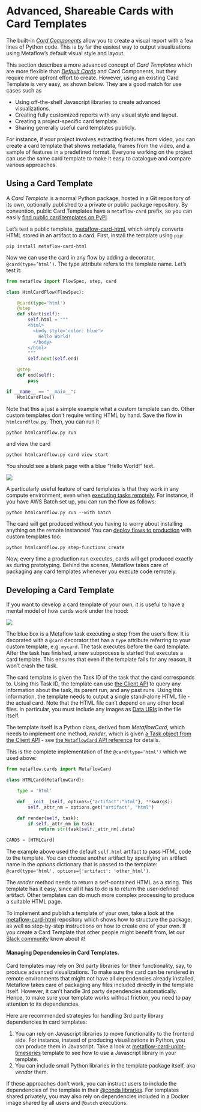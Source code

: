 # Advanced, Shareable Cards with Card Templates

The built-in [_Card Components_](easy-custom-reports-with-card-components) allow you to create a visual report with a few lines of Python code. This is by far the easiest way to output visualizations using Metaflow’s default visual style and layout.

This section describes a more advanced concept of _Card Templates_ which are more flexible than [_Default Cards_](effortless-task-inspection-with-default-cards) and Card Components, but they require more upfront effort to create. However, using an existing Card Template is very easy, as shown below. They are a good match for use cases such as

- Using off-the-shelf Javascript libraries to create advanced visualizations.
- Creating fully customized reports with any visual style and layout.
- Creating a project-specific card template.
- Sharing generally useful card templates publicly.

For instance, if your project involves extracting features from video, you can create a card template that shows metadata, frames from the video, and a sample of features in a predefined format. Everyone working on the project can use the same card template to make it easy to catalogue and compare various approaches.

## Using a Card Template

A _Card Template_ is a normal Python package, hosted in a Git repository of its own, optionally published to a private or public package repository. By convention, public Card Templates have a `metaflow-card` prefix, so you can easily [find public card templates on PyPi](https://pypi.org/search/?q=metaflow-card-&o=).

Let’s test a public template, [metaflow-card-html](https://github.com/outerbounds/metaflow-card-html), which simply converts HTML stored in an artifact to a card. First, install the template using `pip`:

`pip install metaflow-card-html`

Now we can use the card in any flow by adding a decorator, `@card(type=’html’)`. The type attribute refers to the template name. Let’s test it:

```python
from metaflow import FlowSpec, step, card

class HtmlCardFlow(FlowSpec):

    @card(type='html')
    @step
    def start(self):
        self.html = """
        <html>
          <body style='color: blue'>
            Hello World!
          </body>
        </html>
        """
        self.next(self.end)

    @step
    def end(self):
        pass

if __name__ == "__main__":
    HtmlCardFlow()
```

Note that this a just a simple example what a custom template can do. Other custom templates don't require writing HTML by hand. Save the flow in `htmlcardflow.py`. Then, you can run it

`python htmlcardflow.py run`

and view the card

`python htmlcardflow.py card view start`

You should see a blank page with a blue “Hello World!” text.

![](</assets/card-docs-html_(2).png>)

A particularly useful feature of card templates is that they work in any compute environment, even when
[executing tasks remotely](/scaling/remote-tasks/introduction). For instance, if you have AWS Batch set up, you can run the flow as follows:

`python htmlcardflow.py run --with batch`

The card will get produced without you having to worry about installing anything on the remote instances! You can [deploy flows to production](../../production/scheduling-metaflow-flows/introduction/) with custom templates too:

`python htmlcardflow.py step-functions create`

Now, every time a production run executes, cards will get produced exactly as during prototyping. Behind the scenes, Metaflow takes care of packaging any card templates whenever you execute code remotely.

## Developing a Card Template

If you want to develop a card template of your own, it is useful to have a mental model of how cards work under the hood:

![](</assets/card-docs-template_(1).png>)

The blue box is a Metaflow task executing a step from the user’s flow. It is decorated with a `@card` decorator that has a `type` attribute referring to your custom template, e.g. `mycard`. The task executes before the card template. After the task has finished, a new subprocess is started that executes a card template. This ensures that even if the template fails for any reason, it won’t crash the task.

The card template is given the Task ID of the task that the card corresponds to. Using this Task ID, the template can use [the Client API](../client) to query any information about the task, its parent run, and any past runs. Using this information, the template needs to output a single stand-alone HTML file - the actual card. Note that the HTML file can’t depend on any other local files. In particular, you must include any images as [Data URIs](https://css-tricks.com/data-uris/) in the file itself.

The template itself is a Python class, derived from _MetaflowCard_, which needs to implement one method, _render_, which is given [a Task object from the Client API](../client) - see [the `MetaflowCard` API reference](/api/cards#defining-a-custom-card) for details.

This is the complete implementation of the `@card(type='html')` which we used above:

```python
from metaflow.cards import MetaflowCard

class HTMLCard(MetaflowCard):

    type = 'html'

    def __init__(self, options={"artifact":"html"}, **kwargs):
        self._attr_nm = options.get("artifact", "html")

    def render(self, task):
        if self._attr_nm in task:
            return str(task[self._attr_nm].data)

CARDS = [HTMLCard]
```

The example above used the default `self.html` artifact to pass HTML code to the template. You can choose another artifact by specifying an artifact name in the _options_ dictionary that is passed to the template: `@card(type='html', options={'artifact': 'other_html')`.

The _render_ method needs to return a self-contained HTML as a string. This template has it easy, since all it has to do is to return the user-defined artifact. Other templates can do much more complex processing to produce a suitable HTML page.

To implement and publish a template of your own, take a look at the [metaflow-card-html](https://github.com/outerbounds/metaflow-card-html/) repository which shows how to structure the package, as well as step-by-step instructions on how to create one of your own. If you create a Card Template that other people might benefit from, let our [Slack community](http://slack.outerbounds.co) know about it!

#### Managing Dependencies in Card Templates.

Card templates may rely on 3rd party libraries for their functionality, say, to produce advanced visualizations. To make sure the card can be rendered in remote environments that might not have all dependencies already installed, Metaflow takes care of packaging any files included directly in the template itself. However, it can’t handle 3rd party dependencies automatically. Hence, to make sure your template works without friction, you need to pay attention to its dependencies.

Here are recommended strategies for handling 3rd party library dependencies in card templates:

1. You can rely on Javascript libraries to move functionality to the frontend side. For instance, instead of producing visualizations in Python, you can produce them in Javascript. Take a look at [metaflow-card-uplot-timeseries](https://github.com/outerbounds/metaflow-card-uplot-timeseries) template to see how to use a Javascript library in your template.
2. You can include small Python libraries in the template package itself, aka _vendor_ them.

If these approaches don’t work, you can instruct users to include the dependencies of the template in their [@conda libraries](/scaling/dependencies). For templates shared privately, you may also rely on dependencies included in a Docker image shared by all users and `@batch` executions.
